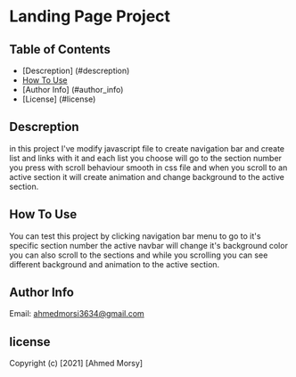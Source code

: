# Landing Page Project

## Table of Contents

* [Descreption] (#descreption)
* [How To Use](#how_to_use)
* [Author Info] (#author_info)
* [License] (#license)

## Descreption
in this project I've modify javascript file to create navigation bar and create list and links with it and each list you choose will go to the section number you press with scroll behaviour smooth in css file and when you scroll to an active section it will create animation and change background to the active section.

## How To Use
You can test this project by clicking navigation bar menu to go to it's specific section number the active navbar will change it's background color you can also scroll to the sections and while you scrolling you can see different background and animation to the active section.

## Author Info
Email: ahmedmorsi3634@gmail.com

## license
Copyright (c) [2021] [Ahmed Morsy]
